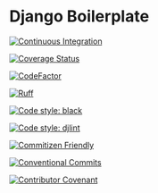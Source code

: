 # Django Boilerplate

[![Continuous Integration](https://github.com/MenSeb/django-boilerplate/actions/workflows/ci.yaml/badge.svg)](https://github.com/MenSeb/django-boilerplate/blob/master/.github/workflows/ci.yaml)

[![Coverage Status](https://coveralls.io/repos/github/MenSeb/django-boilerplate/badge.svg?branch=master)](https://coveralls.io/github/MenSeb/django-boilerplate?branch=master)

[![CodeFactor](https://www.codefactor.io/repository/github/menseb/django-boilerplate/badge)](https://www.codefactor.io/repository/github/menseb/django-boilerplate)

[![Ruff](https://img.shields.io/endpoint?url=https://raw.githubusercontent.com/astral-sh/ruff/main/assets/badge/v2.json)](https://github.com/astral-sh/ruff)

[![Code style: black](https://img.shields.io/badge/code%20style-black-222.svg)](https://github.com/psf/black)

[![Code style: djlint](https://img.shields.io/badge/html%20style-djlint-blue.svg)](https://www.djlint.com)

[![Commitizen Friendly](https://img.shields.io/badge/commitizen-friendly-brightgreen.svg)](http://commitizen.github.io/cz-cli/)

[![Conventional Commits](https://img.shields.io/badge/Conventional%20Commits-1.0.0-%23FE5196?logo=conventionalcommits&logoColor=white)](https://conventionalcommits.org)

[![Contributor Covenant](https://img.shields.io/badge/Contributor%20Covenant-2.1-4baaaa.svg)](https://www.contributor-covenant.org/)
